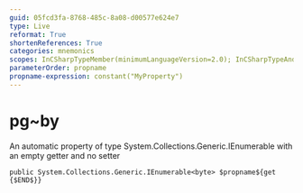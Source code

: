```yaml
---
guid: 05fcd3fa-8768-485c-8a08-d00577e624e7
type: Live
reformat: True
shortenReferences: True
categories: mnemonics
scopes: InCSharpTypeMember(minimumLanguageVersion=2.0); InCSharpTypeAndNamespace(minimumLanguageVersion=2.0)
parameterOrder: propname
propname-expression: constant("MyProperty")
---
```


# pg~by

An automatic property of type System.Collections.Generic.IEnumerable<byte> with an empty getter and no setter

```
public System.Collections.Generic.IEnumerable<byte> $propname${get {$END$}}
```
